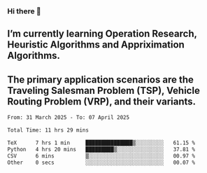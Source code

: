 ### Hi there 👋
## I’m currently learning Operation Research, Heuristic Algorithms and Appriximation Algorithms.
## The primary application scenarios are the Traveling Salesman Problem (TSP), Vehicle Routing Problem (VRP), and their variants.
<!--START_SECTION:waka-->

```txt
From: 31 March 2025 - To: 07 April 2025

Total Time: 11 hrs 29 mins

TeX      7 hrs 1 min     ███████████████▒░░░░░░░░░   61.15 %
Python   4 hrs 20 mins   █████████▒░░░░░░░░░░░░░░░   37.81 %
CSV      6 mins          ▒░░░░░░░░░░░░░░░░░░░░░░░░   00.97 %
Other    0 secs          ░░░░░░░░░░░░░░░░░░░░░░░░░   00.07 %
```

<!--END_SECTION:waka-->
<!--
**Bookervsky/Bookervsky** is a ✨ _special_ ✨ repository because its `README.md` (this file) appears on your GitHub profile.

Here are some ideas to get you started:

- 🔭 I’m currently working on ...
- 🌱 I’m currently learning ...
- 👯 I’m looking to collaborate on ...
- 🤔 I’m looking for help with ...
- 💬 Ask me about ...
- 📫 How to reach me: ...
- 😄 Pronouns: ...
- ⚡ Fun fact: ...
-->
